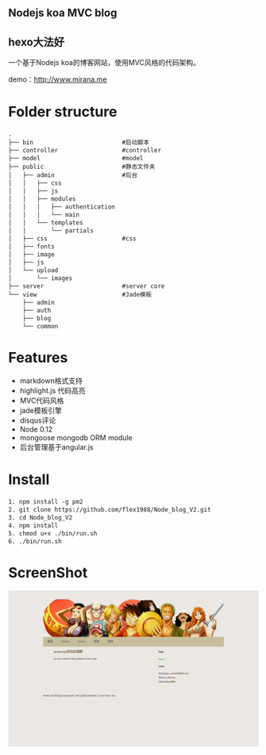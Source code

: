 Nodejs koa MVC blog
-----
hexo大法好
-----

一个基于Nodejs koa的博客网站，使用MVC风格的代码架构。

demo：http://www.mirana.me

Folder structure
=====

```
.
├── bin                         #启动脚本
├── controller                  #controller
├── model                       #model
├── public                      #静态文件夹
│   ├── admin                   #后台
│   │   ├── css
│   │   ├── js
│   │   ├── modules
│   │   │   ├── authentication
│   │   │   └── main
│   │   └── templates
│   │       └── partials
│   ├── css                     #css
│   ├── fonts
│   ├── image
│   ├── js
│   └── upload
│       └── images
├── server                      #server core
└── view                        #Jade模板
    ├── admin
    ├── auth
    ├── blog
    └── common
```
    
Features
=====

* markdown格式支持
* highlight.js 代码高亮
* MVC代码风格
* jade模板引擎
* disqus评论
* Node 0.12 
* mongoose mongodb ORM module
* 后台管理基于angular.js

Install
=====

    1. npm install -g pm2
    2. git clone https://github.com/flex1988/Node_blog_V2.git
    3. cd Node_blog_V2
    4. npm install
    5. chmod u+x ./bin/run.sh
    6. ./bin/run.sh
    
ScreenShot
=====

![img](./public/image/screenshot.png)


